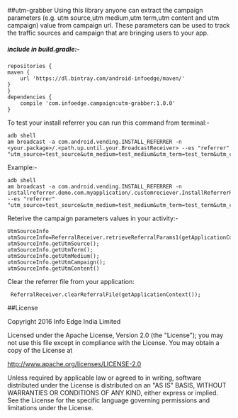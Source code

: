 ##utm-grabber
Using this library anyone can extract the campaign parameters (e.g. utm source,utm medium,utm term,utm content and utm campaign) value from campaign url.
These parameters can be used to track the traffic sources and campaign that are bringing users to your app. 


##### include in build.gradle:-
    repositories {
    maven {
        url 'https://dl.bintray.com/android-infoedge/maven/'
    } 
    }
    dependencies {
        compile 'com.infoedge.campaign:utm-grabber:1.0.0'
    }
   
 To test your install referrer you can run this command from terminal:-
     
 
    adb shell
    am broadcast -a com.android.vending.INSTALL_REFERRER -n <your.package>/.<path.up.until.your.BroadcastReceiver> --es "referrer" "utm_source=test_source&utm_medium=test_medium&utm_term=test_term&utm_content=test_content&utm_campaign=test_name"
  
 Example:-
 
    adb shell
    am broadcast -a com.android.vending.INSTALL_REFERRER -n installreferrer.demo.com.myapplication/.customreciever.InstallReferrerReceiver --es "referrer" "utm_source=test_source&utm_medium=test_medium&utm_term=test_term&utm_content=test_content&utm_campaign=test_campaign"
       
 Reterive the campaign parameters values in your activity:-
    
    UtmSourceInfo utmSourceInfo=ReferralReceiver.retrieveReferralParams1(getApplicationContext()); 
    utmSourceInfo.getUtmSource();
    utmSourceInfo.getUtmTerm();
    utmSourceInfo.getUtmMedium();
    utmSourceInfo.getUtmCampaign();
    utmSourceInfo.getUtmContent()
 
 Clear the referrer file from your application:         
     
     ReferralReceiver.clearReferralFile(getApplicationContext());     
  
  


##License

Copyright 2016 Info Edge India Limited

Licensed under the Apache License, Version 2.0 (the "License");
you may not use this file except in compliance with the License.
You may obtain a copy of the License at

   http://www.apache.org/licenses/LICENSE-2.0

Unless required by applicable law or agreed to in writing, software
distributed under the License is distributed on an "AS IS" BASIS,
WITHOUT WARRANTIES OR CONDITIONS OF ANY KIND, either express or implied.
See the License for the specific language governing permissions and
limitations under the License.